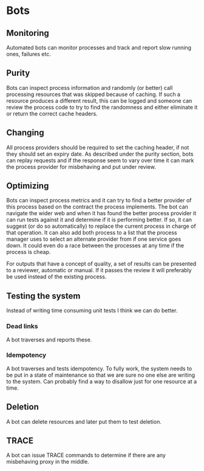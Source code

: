 # Bots

## Monitoring

Automated bots can monitor processes and track and report slow running ones, failures etc.

## Purity

Bots can inspect process information and randomly (or better) call processing resources that was skipped because of caching. If such a resource produces a different result, this can be logged and someone can review the process code to try to find the randomness and either eliminate it or return the correct cache headers.

## Changing

All process providers should be required to set the caching header, if not they should set an expiry date. As described under the purity section, bots can replay requests and if the response seem to vary over time it can mark the process provider for misbehaving and put under review.

## Optimizing

Bots can inspect process metrics and it can try to find a better provider of this process based on the contract the process implements. The bot can navigate the wider web and when it has found the better process provider it can run tests against it and determine if it is performing better. If so, it can suggest (or do so automatically) to replace the current process in charge of that operation. It can also add both process to a list that the process manager uses to select an alternate provider from if one service goes down. It could even do a race between the processes at any time if the process is cheap.

For outputs that have a concept of quality, a set of results can be presented to a reviewer, automatic or manual. If it passes the review it will preferably be used instead of the existing process.


## Testing the system

Instead of writing time consuming unit tests I think we can do better.

### Dead links

A bot traverses and reports these.

### Idempotency

A bot traverses and tests idempotency. To fully work, the system needs to be put in a state of maintenance so that we are sure no one else are writing to the system. Can probably find a way to disallow just for one resource at a time.

## Deletion

A bot can delete resources and later put them to test deletion.

## TRACE

A bot can issue TRACE commands to determine if there are any misbehaving proxy in the middle.
